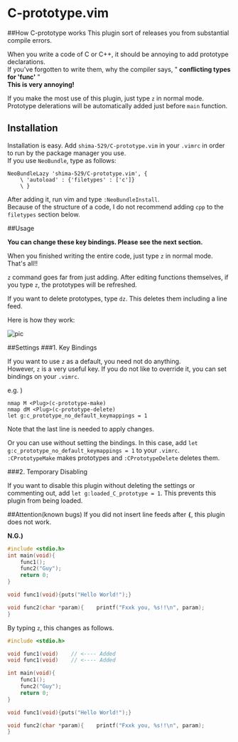 # C-prototype.vim
##How C-prototype works
This plugin sort of releases you from substantial compile errors.

When you write a code of C or C++, it should be annoying to add prototype declarations.  
If you've forgotten to write them, why the compiler says, " **conflicting types for 'func'** "  
**This is very annoying!**

If you make the most use of this plugin, just type `z` in normal mode. Prototype delerations will be automatically added just before `main` function.

## Installation
Installation is easy. Add `shima-529/C-prototype.vim` in your `.vimrc` in order to run by the package manager you use.  
If you use `NeoBundle`, type as follows:
```vim
NeoBundleLazy 'shima-529/C-prototype.vim', {
	\ 'autoload' : {'filetypes' : ['c']}
	\ }
```
After adding it, run vim and type `:NeoBundleInstall`.  
Because of the structure of a code, I do not recommend adding `cpp` to the `filetypes` section below.

##Usage

**You can change these key bindings. Please see the next section.**

When you finished writing the entire code, just type `z` in normal mode. That's all!!

`z` command goes far from just adding. After editing functions themselves, if you type `z`, the prototypes will be refreshed.

If you want to delete prototypes, type `dz`. This deletes them including a line feed.

Here is how they work:

![pic](./proto.gif "pic")

##Settings
###1. Key Bindings

If you want to use `z` as a default, you need not do anything.  
However, `z` is a very useful key. If you do not like to override it, you can set bindings on your `.vimrc`.

e.g. )

```Vim
nmap M <Plug>(c-prototype-make)
nmap dM <Plug>(c-prototype-delete)
let g:c_prototype_no_default_keymappings = 1
```
Note that the last line is needed to apply changes.

Or you can use without setting the bindings. In this case, add `let g:c_prototype_no_default_keymappings = 1` to your `.vimrc`.  
`:CPrototypeMake` makes prototypes and `:CPrototypeDelete` deletes them.

###2. Temporary Disabling

If you want to disable this plugin without deleting the settings or commenting out, add `let g:loaded_C_prototype = 1`. This prevents this plugin from being loaded.

##Attention(known bugs)
If you did not insert line feeds after **`{`**, this plugin does not work.

**N.G.)**
```C
#include <stdio.h>
int main(void){
	func1();
	func2("Guy");
	return 0;
}

void func1(void){puts("Hello World!");}

void func2(char *param){	printf("Fxxk you, %s!!\n", param);
}
```
By typing `z`, this changes as follows.
```C
#include <stdio.h>

void func1(void)	// <---- Added
void func1(void)	// <---- Added

int main(void){
	func1();
	func2("Guy");
	return 0;
}

void func1(void){puts("Hello World!");}

void func2(char *param){	printf("Fxxk you, %s!!\n", param);
}
```
